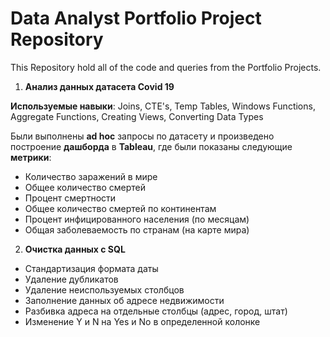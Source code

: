 # Data Analyst Portfolio Project Repository

This Repository hold all of the code and queries from the Portfolio Projects.


1. **Анализ данных датасета Covid 19**

**Используемые навыки**: Joins, CTE's, Temp Tables, Windows Functions, Aggregate Functions, Creating Views, Converting Data Types

Были выполнены **ad hoc** запросы по датасету и произведено построение **дашборда** в **Tableau**, где были показаны следующие **метрики**:	
- Количество заражений в мире
- Общее количество смертей
- Процент смертности
- Общее количество смертей по континентам
- Процент инфицированного населения (по месяцам)
- Общая заболеваемость по странам (на карте мира)

  
2. **Очистка данных с SQL**
- Стандартизация формата даты
- Удаление дубликатов
- Удаление неиспользуемых столбцов
- Заполнение данных об адресе недвижимости
- Разбивка адреса на отдельные столбцы (адрес, город, штат)
- Изменение Y и N на Yes и No в определенной колонке
